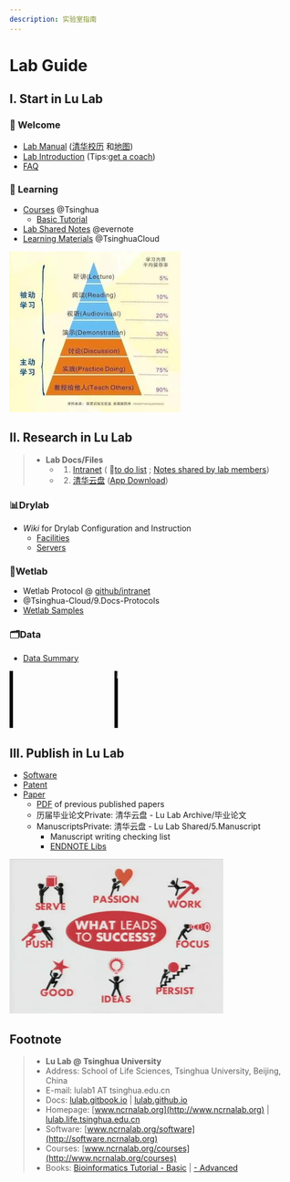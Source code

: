 ```yaml
---
description: 实验室指南
---
```


# Lab Guide

## I. Start in Lu Lab

### 🎉 Welcome <a id="Welcome"></a>

* [Lab Manual](https://www.jianguoyun.com/p/DZVQoDQQ9sSIBhjLzuMC)  \([清华校历](https://cn.bing.com/search?q=%E6%B8%85%E5%8D%8E%E5%A4%A7%E5%AD%A6+%E6%A0%A1%E5%8E%86&qs=n&form=QBLH&sp=-1&pq=%E6%B8%85%E5%8D%8E%E5%A4%A7%E5%AD%A6+%E6%A0%A1%E5%8E%86&sc=5-7&sk=&cvid=E012CF87B239486DA741BC1E40498B82) 和[地图](https://cn.bing.com/search?q=%E6%B8%85%E5%8D%8E%E5%A4%A7%E5%AD%A6+%E5%9C%B0%E5%9B%BE&go=Search&qs=ds&form=QBRE)\)
* [Lab Introduction](https://cloud.tsinghua.edu.cn/f/c73ace6a5d7547c9ba23/) \(Tips:[get a coach](https://www.ted.com/talks/atul_gawande_want_to_get_great_at_something_get_a_coach)\)
* [FAQ](faq.md)

### 📖 Learning <a id="Learning"></a>

* [Courses](https://www.ncrnalab.org/courses) @Tsinghua
  * [Basic Tutorial](https://lulab2.gitbook.io)
* [Lab Shared Notes](https://www.yinxiang.com/everhub/personal/336255) @evernote
* [Learning Materials](https://cloud.tsinghua.edu.cn/d/21e154bba31143ada2b1/) @TsinghuaCloud

![](.gitbook/assets/learning.jpg)

## II. Research in Lu Lab

> * **Lab Docs/Files** 
>   * 1. [Intranet](https://github.com/lulab/intranet) \( 🚩[to do list](https://github.com/lulab/intranet/blob/master/README.md#intranet-of-lu-lab) ; [Notes shared by lab members](https://github.com/lulab/intranet/projects/1?fullscreen=true)\) 
>   * 2. [清华云盘](https://cloud.tsinghua.edu.cn) \([App Download](https://www.seafile.com/download)\)

### 📊Drylab

* _Wiki_ for Drylab Configuration and Instruction
  * [Facilities](https://github.com/lulab/intranet/wiki/Facilities) 
  * [Servers](https://github.com/lulab/intranet/wiki/Servers) 

### 🧪Wetlab

* Wetlab Protocol @ [github/intranet](https://github.com/lulab/intranet/blob/master/wetlab_protocol)
* @Tsinghua-Cloud/9.Docs-Protocols   
* [Wetlab Samples](https://github.com/lulab/intranet/blob/master/wetlab_samples/README.md) 

### 🗂Data

* [Data Summary](https://github.com/lulab/intranet/blob/master/drylab_data/README.md) 

![](.gitbook/assets/science.gif)

## III. Publish in Lu Lab

* [Software](http://www.ncrnalab.org/software)
* [Patent](https://www.ncrnalab.org/open/#%E7%9B%B8%E5%85%B3%E4%B8%93%E5%88%A9)
* [Paper](https://www.ncrnalab.org/publications/)
  * [PDF](https://cloud.tsinghua.edu.cn/d/46ebd01fd0484f468152/) of previous published papers
  * 历届毕业论文Private: 清华云盘 - Lu Lab Archive/毕业论文
  * ManuscriptsPrivate: 清华云盘 - Lu Lab Shared/5.Manuscript
    * Manuscript writing checking list
    * [ENDNOTE Libs](https://cloud.tsinghua.edu.cn/d/928f3f4a8c8d4ab8b8ad/?p=%2FENDNOTE&mode=list)

![](.gitbook/assets/success.png)

## Footnote

> * **Lu Lab @ Tsinghua University**
> * Address:   School of Life Sciences, Tsinghua University, Beijing, China
> * E-mail:    lulab1 AT tsinghua.edu.cn
> * Docs: [lulab.gitbook.io](http://lulab.gitbook.io)  \|  [lulab.github.io](http://lulab.github.io)
> * Homepage:   [www.ncrnalab.org](http://www.ncrnalab.org)  \|  [lulab.life.tsinghua.edu.cn](http://lulab.life.tsinghua.edu.cn)
> * Software:  [www.ncrnalab.org/software](http://software.ncrnalab.org)
> * Courses:  [www.ncrnalab.org/courses](http://www.ncrnalab.org/courses)
> * Books: [Bioinformatics Tutorial - Basic](https://lulab2.gitbook.io)  \|  [- Advanced](https://lulab1.gitbook.io)



